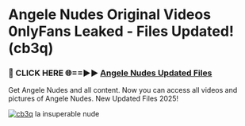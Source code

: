 # Angele Nudes Original Videos 0nlyFans Leaked - Files Updated! (cb3q)

<h3>🔴 CLICK HERE 🌐==►► <a href="https://tinyurl.com/52m3yx9h" rel="nofollow">Angele Nudes Updated Files</a></h3>

Get Angele Nudes and all content. Now you can access all videos and pictures of Angele Nudes. New Updated Files 2025!

[![cb3q](https://i.imgur.com/TnHtlc8.gif)](https://tinyurl.com/52m3yx9h)
la insuperable nude